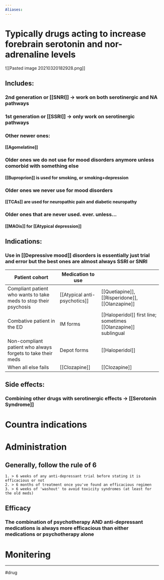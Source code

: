 ```yaml
---
Aliases:
---
```

# Typically drugs acting to increase forebrain serotonin and nor-adrenaline levels
![[Pasted image 20210320182928.png]]
## Includes:
### 2nd generation or [[SNRI]] -> work on both serotinergic and NA pathways
### 1st generation or [[SSRI]] -> only work on serotinergic pathways
### Other newer ones:
#### [[Agomelatine]]
### Older ones we do not use for mood disorders anymore unless comorbid with something else
#### [[Buproprion]] is used for smoking, or smoking+depression
### Older ones we never use for mood disorders
#### [[TCAs]] are used for neuropathic pain and diabetic neuropathy
### Older ones that are never used. ever. unless...
#### [[MAOis]] for [[Atypical depression]]

## Indications:
### Use in [[Depressive mood]] disorders is essentially just trial and error but the best ones are almost always SSRI or SNRI
| Patient cohort                                                   | Medication to use            |                                                                 |
| ---------------------------------------------------------------- | ---------------------------- | --------------------------------------------------------------- |
| Compliant patient who wants to take meds to stop their psychosis | [[Atypical anti-psychotics]] | [[Quetiapine]], [[Risperidone]], [[Olanzapine]]                       |
| Combative patient in the ED                                      | IM forms                     | [[Haloperidol]] first line; sometimes [[Olanzapine]] sublingual |
| Non-compliant patient who always forgets to take their meds      | Depot forms                  | [[Haloperidol]]                                                 |
| When all else fails                                              | [[Clozapine]]                | [[Clozapine]]                                                   |

## Side effects:
### Combining other drugs with serotinergic effects -> [[Serotonin Syndrome]]
# Countra indications
# Administration
## Generally, follow the rule of 6
	1. > 6 weeks of any anti-depressant trial before stating it is efficacious or not
	2. > 6 months of treatment once you've found an efficacious regimen
	3. > 6 weeks of 'washout' to avoid toxicity syndromes (at least for the old meds)
## Efficacy
### The combination of psychotherapy AND anti-depressant medications is always more efficacious than either medications or psychotherapy alone
# Monitering 

---
#drug 